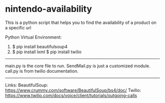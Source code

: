 # nintendo-availability
This is a python script that helps you to find the availability of a product on a specific url

Python Virtual Environment:

1. $ pip install beautifulsoup4               
2. $ pip install lxml
$ pip install twilio 

--------------------------------------------------------------
main.py is the core file to run.
SendMail.py is just a customized module. 
call.py is from twilio documentation.

--------------------------------------------------------------
Links:
BeautifulSoup: https://www.crummy.com/software/BeautifulSoup/bs4/doc/
Twilio: https://www.twilio.com/docs/voice/client/tutorials/outgoing-calls
